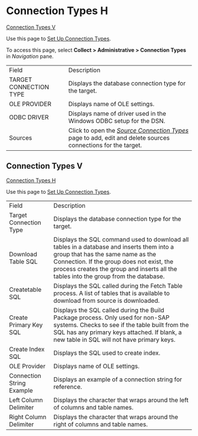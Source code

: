 # Connection Types H

[Connection Types V](#Connection_Types_V)

<div class="use">

Use this page to [Set Up Connection
Types](../Config/Set_up_Connection_Types.htm).

</div>

To access this page, select <span style="font-weight: bold;">Collect \>
Administrative \> Connection Types</span> in
<span style="font-style: italic;">Navigation</span>
pane.

|                        |                                                                                                                                                                                      |
| ---------------------- | ------------------------------------------------------------------------------------------------------------------------------------------------------------------------------------ |
| Field                  | Description                                                                                                                                                                          |
| TARGET CONNECTION TYPE | Displays the database connection type for the target.                                                                                                                                |
| OLE PROVIDER           | Displays name of OLE settings.                                                                                                                                                       |
| ODBC DRIVER            | Displays name of driver used in the Windows ODBC setup for the DSN.                                                                                                                  |
| Sources                | Click to open the <span style="font-style: italic;">[Source Connection Types](Source_Connection_Types_H.htm)</span> page to add, edit and delete sources connections for the target. |

## <span id="Connection_Types_V"></span>Connection Types V

[Connection Types H](Connection_Types_H.htm)

<div class="use">

Use this page to [Set Up Connection
Types](../Config/Set_up_Connection_Types.htm).

</div>

|                           |                                                                                                                                                                                                                                                                                                                                                                                           |
| ------------------------- | ----------------------------------------------------------------------------------------------------------------------------------------------------------------------------------------------------------------------------------------------------------------------------------------------------------------------------------------------------------------------------------------- |
| Field                     | Description                                                                                                                                                                                                                                                                                                                                                                               |
| Target Connection Type    | Displays the database connection type for the target.                                                                                                                                                                                                                                                                                                                                     |
| Download Table SQL        | Displays the SQL command used to download all tables in a database and inserts them into a group that has the same name as the Connection. If the group does not exist, the process creates the group and inserts all the tables into the group from the database.<span class="appleconvertedspace" style="font-family: Verdana, sans-serif;color: #000000;background: #ffffff;"> </span> |
| Createtable SQL           | Displays the SQL called during the Fetch Table process. A list of tables that is available to download from source is downloaded.                                                                                                                                                                                                                                                         |
| Create Primary Key SQL    | Displays the SQL called during the Build Package process. Only used for non-SAP systems. Checks to see if the table built from the SQL has any primary keys attached. If blank, a new table in SQL will not have primary keys.                                                                                                                                                            |
| Create Index SQL          | Displays the SQL used to create index.                                                                                                                                                                                                                                                                                                                                                    |
| OLE Provider              | Displays name of OLE settings.                                                                                                                                                                                                                                                                                                                                                            |
| Connection String Example | Displays an example of a connection string for reference.                                                                                                                                                                                                                                                                                                                                 |
| Left Column Delimiter     | Displays the character that wraps around the left of columns and table names.                                                                                                                                                                                                                                                                                                             |
| Right Column Delimiter    | Displays the character that wraps around the right of columns and table names.                                                                                                                                                                                                                                                                                                            |
